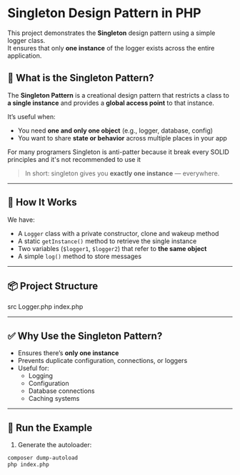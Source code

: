 # Singleton Design Pattern in PHP

This project demonstrates the **Singleton** design pattern using a simple logger class.  
It ensures that only **one instance** of the logger exists across the entire application.

## 🧠 What is the Singleton Pattern?

The **Singleton Pattern** is a creational design pattern that restricts a class to **a single instance** and provides a **global access point** to that instance.

It’s useful when:
- You need **one and only one object** (e.g., logger, database, config)
- You want to share **state or behavior** across multiple places in your app

For many programers Singleton is anti-patter because it break every SOLID principles and it's not recommended to use it 

> In short: singleton gives you **exactly one instance** — everywhere.

---

## 🧪 How It Works

We have:
- A `Logger` class with a private constructor, clone and wakeup method
- A static `getInstance()` method to retrieve the single instance
- Two variables (`$logger1`, `$logger2`) that refer to **the same object**
- A simple `log()` method to store messages

---

## 📦 Project Structure

src
    Logger.php
index.php

---

## ✅ Why Use the Singleton Pattern?

- Ensures there’s **only one instance**
- Prevents duplicate configuration, connections, or loggers
- Useful for:
    - Logging
    - Configuration
    - Database connections
    - Caching systems

---

## 🧪 Run the Example

1. Generate the autoloader:

```bash
composer dump-autoload
php index.php